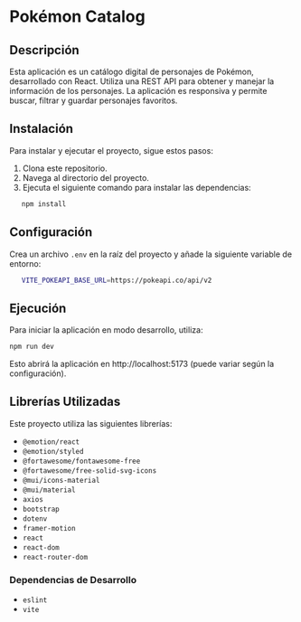 # Pokémon Catalog

## Descripción

Esta aplicación es un catálogo digital de personajes de Pokémon, desarrollado con React. Utiliza una REST API para obtener y manejar la información de los personajes. La aplicación es responsiva y permite buscar, filtrar y guardar personajes favoritos.

## Instalación

Para instalar y ejecutar el proyecto, sigue estos pasos:

1. Clona este repositorio.
2. Navega al directorio del proyecto.
3. Ejecuta el siguiente comando para instalar las dependencias:
```bash
   npm install
```   
## Configuración

Crea un archivo `.env` en la raíz del proyecto y añade la siguiente variable de entorno:

```bash
   VITE_POKEAPI_BASE_URL=https://pokeapi.co/api/v2
```   

## Ejecución

Para iniciar la aplicación en modo desarrollo, utiliza:

```bash
npm run dev
```  
Esto abrirá la aplicación en http://localhost:5173 (puede variar según la configuración).


## Librerías Utilizadas

Este proyecto utiliza las siguientes librerías:

- `@emotion/react`
- `@emotion/styled`
- `@fortawesome/fontawesome-free`
- `@fortawesome/free-solid-svg-icons`
- `@mui/icons-material`
- `@mui/material`
- `axios`
- `bootstrap`
- `dotenv`
- `framer-motion`
- `react`
- `react-dom`
- `react-router-dom`

### Dependencias de Desarrollo

- `eslint`
- `vite`

